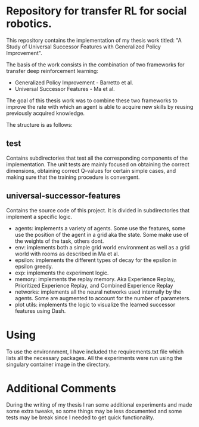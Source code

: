 # Repository for transfer RL for social robotics.

This repository contains the implementation of my thesis work 
titled: "A Study of Universal Successor Features with Generalized Policy 
Improvement".

The basis of the work consists in the combination of two frameworks for 
transfer deep reinforcement learning: 
- Generalized Policy Improvement - Barretto et al. 
- Universal Successor Features - Ma et al.

The goal of this thesis work was to combine these two frameworks to improve the 
rate with which an agent is able to acquire new skills by reusing previously 
acquired knowledge. 

The structure is as follows: 

## test 

Contains subdirectories that test all the corresponding components of the 
implementation. 
The unit tests are mainly focused on obtaining the correct dimensions, obtaining 
correct Q-values for certain simple cases, and making sure that the training 
procedure is convergent. 

## universal-successor-features

Contains the source code of this project. It is divided in subdirectories that 
implement a specific logic. 
- agents: implements a variety of agents. Some use the features, some use the 
position of the agent in a grid aka the state. Some make use of the weights of 
the task, others dont.
- env: implements both a simple grid world environment as well as a grid world 
with rooms as described in Ma et al. 
- epsilon: implements the different types of decay for the epsilon in epsilon 
greedy.
- exp: implements the experiment logic. 
- memory: implements the replay memory. Aka Experience Replay, Prioritized Experience Replay, 
and Combined Experience Replay
- networks: implements all the neural networks used internally by the agents. 
Some are augmented to account for the number of parameters. 
- plot utils: implements the logic to visualize the learned successor features 
using Dash. 

# Using
To use the environnment, I have included the requirements.txt file which lists 
all the necessary packages. All the experiments were run using the singulary 
container image in the directory. 

# Additional Comments 
During the writing of my thesis I ran some additional experiments and made some 
extra tweaks, so some things may be less documented and some tests may be break 
since I needed to get quick functionality. 


